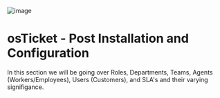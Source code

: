 
![image](https://github.com/user-attachments/assets/e3e731a1-73d1-4bfb-891f-c3049aecfd5d)

<h1>osTicket - Post Installation and Configuration</h1>

In this section we will be going over Roles, Departments, Teams, Agents (Workers/Employees), Users (Customers), and SLA's and their varying signifigance.
